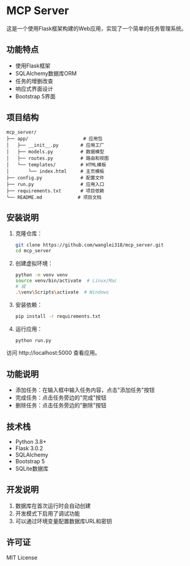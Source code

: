 # MCP Server

这是一个使用Flask框架构建的Web应用，实现了一个简单的任务管理系统。

## 功能特点

- 使用Flask框架
- SQLAlchemy数据库ORM
- 任务的增删改查
- 响应式界面设计
- Bootstrap 5界面

## 项目结构

```
mcp_server/
├── app/                    # 应用包
│   ├── __init__.py        # 应用工厂
│   ├── models.py          # 数据模型
│   ├── routes.py          # 路由和视图
│   └── templates/         # HTML模板
│       └── index.html     # 主页模板
├── config.py              # 配置文件
├── run.py                 # 应用入口
├── requirements.txt       # 项目依赖
└── README.md             # 项目文档
```

## 安装说明

1. 克隆仓库：
   ```bash
   git clone https://github.com/wanglei318/mcp_server.git
   cd mcp_server
   ```

2. 创建虚拟环境：
   ```bash
   python -m venv venv
   source venv/bin/activate  # Linux/Mac
   # 或
   .\venv\Scripts\activate  # Windows
   ```

3. 安装依赖：
   ```bash
   pip install -r requirements.txt
   ```

4. 运行应用：
   ```bash
   python run.py
   ```

访问 http://localhost:5000 查看应用。

## 功能说明

- 添加任务：在输入框中输入任务内容，点击"添加任务"按钮
- 完成任务：点击任务旁边的"完成"按钮
- 删除任务：点击任务旁边的"删除"按钮

## 技术栈

- Python 3.8+
- Flask 3.0.2
- SQLAlchemy
- Bootstrap 5
- SQLite数据库

## 开发说明

1. 数据库在首次运行时会自动创建
2. 开发模式下启用了调试功能
3. 可以通过环境变量配置数据库URL和密钥

## 许可证

MIT License
